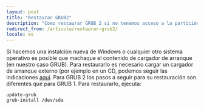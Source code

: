 ```yaml
---
layout: post
title: "Restaurar GRUB2"
description: "Como restaurar GRUB 2 si no tenemos acceso a la partición"
redirect_from: /articulo/restaurar-grub2/
locale: es
---
```


Si hacemos una instalción nueva de Windows o cualquier otro sistema operativo es posible que machaque el contenido de cargador de arranque (en nuestro caso GRUB). Para restaurarlo es necesario cargar un cargador de arranque externo (por ejemplo en un CD, podemos seguir las indicaciones [aquí](/restaurar-grub/). Para GRUB 2 los pasos a seguir para su restauración son diferentes que para GRUB 1. Para restaurarlo, ejecuta:

    update-grub
    grub-install /dev/sda